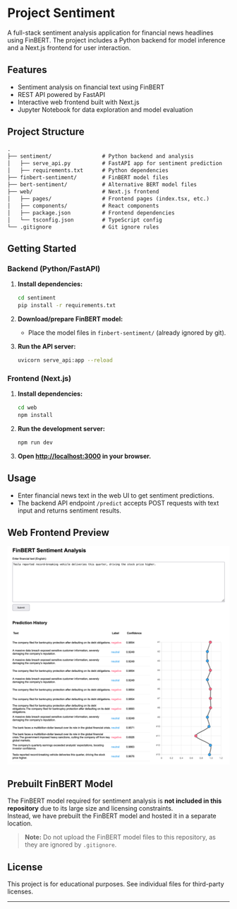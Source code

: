 # Project Sentiment

A full-stack sentiment analysis application for financial news headlines using FinBERT. The project includes a Python backend for model inference and a Next.js frontend for user interaction.

## Features

- Sentiment analysis on financial text using FinBERT
- REST API powered by FastAPI
- Interactive web frontend built with Next.js
- Jupyter Notebook for data exploration and model evaluation

## Project Structure

```
.
├── sentiment/                # Python backend and analysis
│   ├── serve_api.py          # FastAPI app for sentiment prediction
│   ├── requirements.txt      # Python dependencies
├── finbert-sentiment/        # FinBERT model files
├── bert-sentiment/           # Alternative BERT model files
├── web/                      # Next.js frontend
│   ├── pages/                # Frontend pages (index.tsx, etc.)
│   ├── components/           # React components
│   ├── package.json          # Frontend dependencies
│   └── tsconfig.json         # TypeScript config
└── .gitignore                # Git ignore rules
```

## Getting Started

### Backend (Python/FastAPI)

1. **Install dependencies:**
    ```sh
    cd sentiment
    pip install -r requirements.txt
    ```

2. **Download/prepare FinBERT model:**
    - Place the model files in `finbert-sentiment/` (already ignored by git).

3. **Run the API server:**
    ```sh
    uvicorn serve_api:app --reload
    ```

### Frontend (Next.js)

1. **Install dependencies:**
    ```sh
    cd web
    npm install
    ```

2. **Run the development server:**
    ```sh
    npm run dev
    ```

3. **Open [http://localhost:3000](http://localhost:3000) in your browser.**

## Usage

- Enter financial news text in the web UI to get sentiment predictions.
- The backend API endpoint `/predict` accepts POST requests with text input and returns sentiment results.

## Web Frontend Preview

![Web Frontend Screenshot](assets/frontend.png)


## Prebuilt FinBERT Model

The FinBERT model required for sentiment analysis is **not included in this repository** due to its large size and licensing constraints.  
Instead, we have prebuilt the FinBERT model and hosted it in a separate location.

> **Note:** Do not upload the FinBERT model files to this repository, as they are ignored by `.gitignore`.


## License

This project is for educational purposes. See individual files for third-party licenses.

---